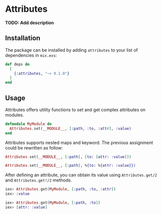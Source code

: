 # Attributes

**TODO: Add description**

## Installation

The package can be installed by adding `attributes` to your list of dependencies in `mix.exs`:

```elixir
def deps do
  [
    {:attributes, "~> 0.1.0"}
  ]
end
```

## Usage

Attributes offers utility functions to set and get complex attributes on modules.

```elixir
defmodule MyModule do
  Attributes.set(__MODULE__, [:path, :to, :attr], :value)
end
```

Attributes supports nested maps and keyword.
The previous assignment could be rewritten as follow:

```elixir
Attributes.set(__MODULE__, [:path], [to: [attr: :value]])
```

```elixir
Attributes.set(__MODULE__, [:path], %{to: %{attr: :value}})
```

After defining an attribute, you can obtain its value using `Attributes.get/2` and `Attributes.get!/2` methods.

```elixir
iex> Attributes.get(MyModule, [:path, :to, :attr])
iex> :value
```

```elixir
iex> Attributes.get(MyModule, [:path, :to])
iex> [attr: :value]
```
